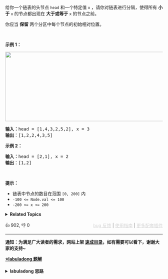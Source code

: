<p>给你一个链表的头节点 <code>head</code> 和一个特定值<em> </em><code>x</code> ，请你对链表进行分隔，使得所有 <strong>小于</strong> <code>x</code> 的节点都出现在 <strong>大于或等于</strong> <code>x</code> 的节点之前。</p>

<p>你应当 <strong>保留</strong> 两个分区中每个节点的初始相对位置。</p>

<p>&nbsp;</p>

<p><strong>示例 1：</strong></p> 
<img alt="" src="https://assets.leetcode.com/uploads/2021/01/04/partition.jpg" style="width: 662px; height: 222px;" /> 
<pre>
<strong>输入：</strong>head = [1,4,3,2,5,2], x = 3
<strong>输出</strong>：[1,2,2,4,3,5]
</pre>

<p><strong>示例 2：</strong></p>

<pre>
<strong>输入：</strong>head = [2,1], x = 2
<strong>输出</strong>：[1,2]
</pre>

<p>&nbsp;</p>

<p><strong>提示：</strong></p>

<ul> 
 <li>链表中节点的数目在范围 <code>[0, 200]</code> 内</li> 
 <li><code>-100 &lt;= Node.val &lt;= 100</code></li> 
 <li><code>-200 &lt;= x &lt;= 200</code></li> 
</ul>

<details><summary><strong>Related Topics</strong></summary>链表 | 双指针</details><br>

<div>👍 902, 👎 0<span style='float: right;'><span style='color: gray;'><a href='https://github.com/labuladong/fucking-algorithm/issues' target='_blank' style='color: lightgray;text-decoration: underline;'>bug 反馈</a> | <a href='https://labuladong.online/algo/fname.html?fname=jb插件简介' target='_blank' style='color: lightgray;text-decoration: underline;'>使用指南</a> | <a href='https://labuladong.online/algo/' target='_blank' style='color: lightgray;text-decoration: underline;'>更多配套插件</a></span></span></div>

<div id="labuladong"><hr>

**通知：为满足广大读者的需求，网站上架 [速成目录](https://labuladong.online/algo/intro/quick-learning-plan/)，如有需要可以看下，谢谢大家的支持~**



<p><strong><a href="https://labuladong.online/algo/essential-technique/linked-list-skills-summary/" target="_blank">⭐️labuladong 题解</a></strong></p>
<details><summary><strong>labuladong 思路</strong></summary>


<div id="labuladong_solution_zh">

## 基本思路

这道题很像 [✔ ✨21. 合并两个有序链表](/problems/merge-two-sorted-lists/)，21 题让你合二为一，这里需要分解让你把原链表一分为二。

具体来说，我们可以把原链表分成两个小链表，一个链表中的元素大小都小于 `x`，另一个链表中的元素都大于等于 `x`，最后再把这两条链表接到一起，就得到了题目想要的结果。细节看代码吧，注意虚拟头结点的运用。

**详细题解**：
  - [双指针技巧秒杀七道链表题目](https://labuladong.online/algo/essential-technique/linked-list-skills-summary/)

</div>





<div id="solution">

## 解法代码



<div class="tab-panel"><div class="tab-nav">
<button data-tab-item="cpp" class="tab-nav-button btn " data-tab-group="default" onclick="switchTab(this)">cpp🤖</button>

<button data-tab-item="python" class="tab-nav-button btn " data-tab-group="default" onclick="switchTab(this)">python🤖</button>

<button data-tab-item="java" class="tab-nav-button btn active" data-tab-group="default" onclick="switchTab(this)">java🟢</button>

<button data-tab-item="go" class="tab-nav-button btn " data-tab-group="default" onclick="switchTab(this)">go🤖</button>

<button data-tab-item="javascript" class="tab-nav-button btn " data-tab-group="default" onclick="switchTab(this)">javascript🤖</button>
</div><div class="tab-content">
<div data-tab-item="cpp" class="tab-item " data-tab-group="default"><div class="highlight">

```cpp
// 注意：cpp 代码由 chatGPT🤖 根据我的 java 代码翻译。
// 本代码的正确性已通过力扣验证，如有疑问，可以对照 java 代码查看。

class Solution {
public:
    ListNode* partition(ListNode* head, int x) {
        // 存放小于 x 的链表的虚拟头结点
        ListNode* dummy1 = new ListNode(-1);
        // 存放大于等于 x 的链表的虚拟头结点
        ListNode* dummy2 = new ListNode(-1);
        // p1, p2 指针负责生成结果链表
        ListNode* p1 = dummy1, *p2 = dummy2;
        // p 负责遍历原链表，类似合并两个有序链表的逻辑
        // 这里是将一个链表分解成两个链表
        ListNode* p = head;
        while (p != nullptr) {
            if (p->val >= x) {
                p2->next = p;
                p2 = p2->next;
            } else {
                p1->next = p;
                p1 = p1->next;
            }
            // 断开原链表中的每个节点的 next 指针
            ListNode* temp = p->next;
            p->next = nullptr;
            p = temp;
        }
        // 链接两个链表
        p1->next = dummy2->next;

        return dummy1->next;
    }
};
```

</div></div>

<div data-tab-item="python" class="tab-item " data-tab-group="default"><div class="highlight">

```python
# 注意：python 代码由 chatGPT🤖 根据我的 java 代码翻译。
# 本代码的正确性已通过力扣验证，如有疑问，可以对照 java 代码查看。

class Solution:
    def partition(self, head: ListNode, x: int) -> ListNode:
        # 存放小于 x 的链表的虚拟头结点
        dummy1 = ListNode(-1)
        # 存放大于等于 x 的链表的虚拟头结点
        dummy2 = ListNode(-1)
        # p1, p2 指针负责生成结果链表
        p1, p2 = dummy1, dummy2
        # p 负责遍历原链表，类似合并两个有序链表的逻辑
        # 这里是将一个链表分解成两个链表
        p = head
        while p:
            if p.val >= x:
                p2.next = p
                p2 = p2.next
            else:
                p1.next = p
                p1 = p1.next
            # 断开原链表中的每个节点的 next 指针
            temp = p.next
            p.next = None
            p = temp
        # 链接两个链表
        p1.next = dummy2.next

        return dummy1.next
```

</div></div>

<div data-tab-item="java" class="tab-item active" data-tab-group="default"><div class="highlight">

```java
class Solution {
    public ListNode partition(ListNode head, int x) {
        // 存放小于 x 的链表的虚拟头结点
        ListNode dummy1 = new ListNode(-1);
        // 存放大于等于 x 的链表的虚拟头结点
        ListNode dummy2 = new ListNode(-1);
        // p1, p2 指针负责生成结果链表
        ListNode p1 = dummy1, p2 = dummy2;
        // p 负责遍历原链表，类似合并两个有序链表的逻辑
        // 这里是将一个链表分解成两个链表
        ListNode p = head;
        while (p != null) {
            if (p.val >= x) {
                p2.next = p;
                p2 = p2.next;
            } else {
                p1.next = p;
                p1 = p1.next;
            }
            // 断开原链表中的每个节点的 next 指针
            ListNode temp = p.next;
            p.next = null;
            p = temp;
        }
        // 链接两个链表
        p1.next = dummy2.next;

        return dummy1.next;
    }
}
```

</div></div>

<div data-tab-item="go" class="tab-item " data-tab-group="default"><div class="highlight">

```go
// 注意：go 代码由 chatGPT🤖 根据我的 java 代码翻译。
// 本代码的正确性已通过力扣验证，如有疑问，可以对照 java 代码查看。

func partition(head *ListNode, x int) *ListNode {
    // 存放小于 x 的链表的虚拟头结点
    dummy1 := &ListNode{-1, nil}
    // 存放大于等于 x 的链表的虚拟头结点
    dummy2 := &ListNode{-1, nil}
    // p1, p2 指针负责生成结果链表
    p1, p2 := dummy1, dummy2
    // p 负责遍历原链表，类似合并两个有序链表的逻辑
    // 这里是将一个链表分解成两个链表
    p := head
    for p != nil {
        if p.Val >= x {
            p2.Next = p
            p2 = p2.Next
        } else {
            p1.Next = p
            p1 = p1.Next
        }
        // 断开原链表中的每个节点的 next 指针
        temp := p.Next
        p.Next = nil
        p = temp
    }
    // 链接两个链表
    p1.Next = dummy2.Next

    return dummy1.Next
}
```

</div></div>

<div data-tab-item="javascript" class="tab-item " data-tab-group="default"><div class="highlight">

```javascript
// 注意：javascript 代码由 chatGPT🤖 根据我的 java 代码翻译。
// 本代码的正确性已通过力扣验证，如有疑问，可以对照 java 代码查看。

var partition = function(head, x) {
    // 存放小于 x 的链表的虚拟头结点
    let dummy1 = new ListNode(-1);
    // 存放大于等于 x 的链表的虚拟头结点
    let dummy2 = new ListNode(-1);
    // p1, p2 指针负责生成结果链表
    let p1 = dummy1, p2 = dummy2;
    // p 负责遍历原链表，类似合并两个有序链表的逻辑
    // 这里是将一个链表分解成两个链表
    let p = head;
    while (p !== null) {
        if (p.val >= x) {
            p2.next = p;
            p2 = p2.next;
        } else {
            p1.next = p;
            p1 = p1.next;
        }
        // 断开原链表中的每个节点的 next 指针
        let temp = p.next;
        p.next = null;
        p = temp;
    }
    // 链接两个链表
    p1.next = dummy2.next;

    return dummy1.next;
};
```

</div></div>
</div></div>


肯定有读者对「断开原链表中的每个节点的 `next` 指针」这部分代码有疑问，借助我们的可视化面板就很容易看明白了，首先看下正确的写法：

<hr /><details open hint-container details><summary style="font-size: medium"><strong>🌟🌟 算法可视化 🌟🌟</strong></summary><div id="data_partition-list"  category="leetcode" ></div><div class="resizable aspect-ratio-container" style="height: 100%;">
<div id="iframe_partition-list"></div></div>
</details><hr /><br />

如果你不断开原链表中的每个节点的 `next` 指针就会出错，因为结果链表中会包含一个环：

<hr /><details open hint-container details><summary style="font-size: medium"><strong>🌟🌟 算法可视化 🌟🌟</strong></summary><div id="data_mydata-partition-list"  category="tutorial" ></div><div class="resizable aspect-ratio-container" style="height: 100%;">
<div id="iframe_mydata-partition-list"></div></div>
</details><hr /><br />

总的来说，如果我们需要把原链表的节点接到新链表上，而不是 new 新节点来组成新链表的话，那么断开节点和原链表之间的链接可能是必要的。那其实我们可以养成一个好习惯，但凡遇到这种情况，就把原链表的节点断开，这样就不会出错了。

</div>
</details>
</div>





